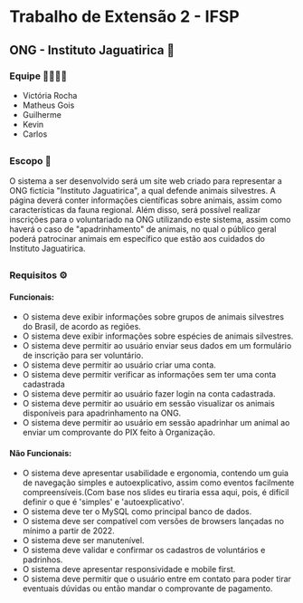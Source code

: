 # Trabalho de Extensão 2 - IFSP
## ONG - Instituto Jaguatirica 🐆
### Equipe 👩‍💻👨‍💻
- Victória Rocha
- Matheus Gois
- Guilherme
- Kevin
- Carlos
##
### Escopo 📃
  O sistema a ser desenvolvido será um site web criado para representar a ONG fictícia "Instituto Jaguatirica", a qual defende animais silvestres. A página deverá conter informações científicas sobre animais, assim como características da fauna regional. Além disso, será possível realizar inscrições para o voluntariado na ONG utilizando este sistema, assim como haverá o caso de "apadrinhamento" de animais, no qual o público geral poderá patrocinar animais em específico que estão aos cuidados do Instituto Jaguatirica.</p>
##
### Requisitos ⚙️
#### Funcionais:
- O sistema deve exibir informações sobre grupos de animais silvestres do Brasil, de acordo as regiões.
- O sistema deve exibir informações sobre espécies de animais silvestres.
- O sistema deve permitir ao usuário enviar seus dados em um formulário de inscrição para ser voluntário.
- O sistema deve permitir ao usuário criar uma conta.
- O sistema deve permitir verificar as informações sem ter uma conta cadastrada
- O sistema deve permitir ao usuário fazer login na conta cadastrada.
- O sistema deve permitir ao usuário em sessão visualizar os animais disponíveis para apadrinhamento na ONG.
- O sistema deve permitir ao usuário em sessão apadrinhar um animal ao enviar um comprovante do PIX feito à Organização.
#### Não Funcionais:
- O sistema deve apresentar usabilidade e ergonomia, contendo um guia de navegação simples e autoexplicativo, assim como eventos facilmente compreensíveis.(Com base nos slides eu tiraria essa aqui, pois, é difícil definir o que é 'simples' e 'autoexplicativo'. 
- O sistema deve ter o MySQL como principal banco de dados.
- O sistema deve ser compatível com versões de browsers lançadas no mínimo a partir de  2022.
- O sistema deve ser manutenível.
- O sistema deve validar e confirmar os cadastros de voluntários e padrinhos.
- O sistema deve apresentar responsividade e mobile first.
- O sistema deve permitir que o usuário entre em contato para poder tirar eventuais dúvidas ou então mandar o comprovante de pagamento.
##
